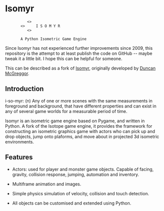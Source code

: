 # Isomyr

```
          <>
       <>     I S O M Y R
          <>

       A Python Isometric Game Engine
```


Since Isomyr has not experienced further improvements since 2009, this repository is the 
attempt to at least publish the code on GitHub -- maybe tweak it a little bit.
I hope this can be helpful for someone. 

This can be described as a fork of [Isomyr](https://pypi.org/project/Isomyr/), originally developed by [Duncan McGreggor](https://github.com/oubiwann).

## Introduction

i-so-myr: (n) Any of one or more scenes with the same measurements in
foreground and background, that have different properties and can exist in any
of several game worlds for a measurable period of time.

Isomyr is an isometric game engine based on Pygame, and written in Python. A
fork of the Isotope game engine, it provides the framework for constructing an
isometric graphics game with actors who can pick up and drop objects, jump onto
plaforms, and move about in projected 3d isometric environments.


## Features

* Actors: used for player and monster game objects. Capable of facing, gravity,
  collision response, jumping, automation and inventory.

* Multiframe animation and images.

* Simple physics simulation of velocity, collision and touch detection.

* All objects can be customised and extended using Python.
